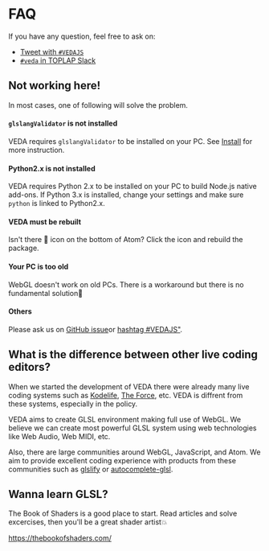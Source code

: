 # FAQ

If you have any question, feel free to ask on:

- <a href="https://twitter.com/search?f=tweets&q=%23vedajs&src=typd" target="\_blank">Tweet with `#VEDAJS`</a>
- <a href="https://toplap.org/toplap-on-slack/" target="\_blank">`#veda` in TOPLAP Slack</a>


## Not working here!

In most cases, one of following will solve the problem.


#### `glslangValidator` is not installed

VEDA requires `glslangValidator` to be installed on your PC.
See [Install](/install#glslangvalidator) for more instruction.


#### Python2.x is not installed

VEDA requires Python 2.x to be installed on your PC to build Node.js native add-ons.
If Python 3.x is installed, change your settings and make sure `python` is linked to Python2.x.


#### VEDA must be rebuilt

Isn't there 🐞 icon on the bottom of Atom?
Click the icon and rebuild the package.


#### Your PC is too old

WebGL doesn't work on old PCs.
There is a workaround but there is no fundamental solution🙇


#### Others

Please ask us on <a target="\_blank" href="https://github.com/fand/veda/issues">GitHub issue</a>or <a target="\_blank" href="https://twitter.com/search?f=tweets&q=%23vedajs&src=typd">hashtag \#VEDAJS"</a>.


## What is the difference between other live coding editors?

When we started the development of VEDA there were already many live coding systems such as [Kodelife](https://hexler.net/software/kodelife), [The Force](http://shawnlawson.github.io/The_Force/), etc.
VEDA is diffrent from these systems, especially in the policy.

VEDA aims to create GLSL environment making full use of WebGL.
We believe we can create most powerful GLSL system using web technologies like Web Audio, Web MIDI, etc.

Also, there are large communities around WebGL, JavaScript,  and Atom.
We aim to provide excellent coding experience with products from these communities such as [glslify](https://github.com/stackgl/glslify) or [autocomplete-glsl](https://atom.io/packages/autocomplete-glsl).


## Wanna learn GLSL?

The Book of Shaders is a good place to start.
Read articles and solve excercises, then you'll be a great shader artist💥

https://thebookofshaders.com/
